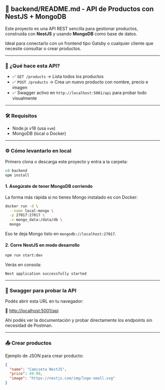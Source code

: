 ## 🧪 backend/README.md - API de Productos con NestJS + MongoDB

Este proyecto es una API REST sencilla para gestionar productos, construida con **NestJS** y usando **MongoDB** como base de datos.

Ideal para conectarlo con un frontend tipo Gatsby o cualquier cliente que necesite consultar o crear productos.

---

### 🚀 ¿Qué hace esta API?

* ✅ `GET /products` → Lista todos los productos
* ✅ `POST /products` → Crea un nuevo producto con nombre, precio e imagen
* ✅ Swagger activo en `http://localhost:5001/api` para probar todo visualmente

---

### 🛠️ Requisitos

* Node.js v18 (usa `nvm`)
* MongoDB (local o Docker)

---

### ⚙️ Cómo levantarlo en local

Primero clona o descarga este proyecto y entra a la carpeta:

```bash
cd backend
npm install
```

#### 1. Asegúrate de tener MongoDB corriendo

La forma más rápida si no tienes Mongo instalado es con Docker:

```bash
docker run -d \
  --name local-mongo \
  -p 27017:27017 \
  -v mongo_data:/data/db \
  mongo
```

Eso te deja Mongo listo en `mongodb://localhost:27017`.

#### 2. Corre NestJS en modo desarrollo

```bash
npm run start:dev
```

Verás en consola:

```
Nest application successfully started
```

---

### 🧪 Swagger para probar la API

Podés abrir esta URL en tu navegador:

📍 [http://localhost:5001/api](http://localhost:5001/api)

Ahí podés ver la documentación y probar directamente los endpoints sin necesidad de Postman.

---

### 📤 Crear productos

Ejemplo de JSON para crear producto:

```json
{
  "name": "Camiseta NestJS",
  "price": 49.99,
  "image": "https://nestjs.com/img/logo-small.svg"
}
```

